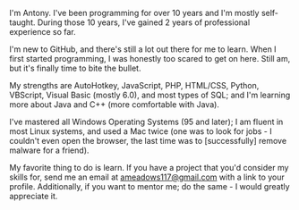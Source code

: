 I'm Antony. I've been programming for over 10 years and I'm mostly self-taught. During those 10 years, I've gained 2 years of professional experience so far.

I'm new to GitHub, and there's still a lot out there for me to learn. When I first started programming, I was honestly too scared to get on here. Still am, but it's finally time to bite the bullet.

My strengths are AutoHotkey, JavaScript, PHP, HTML/CSS, Python, VBScript, Visual Basic (mostly 6.0), and most types of SQL; and I'm learning more about Java and C++ (more comfortable with Java).

I've mastered all Windows Operating Systems (95 and later); I am fluent in most Linux systems, and used a Mac twice (one was to look for jobs - I couldn't even open the browser, the last time was to [successfully] remove malware for a friend).

My favorite thing to do is learn. If you have a project that you'd consider my skills for, send me an email at ameadows117@gmail.com with a link to your profile. Additionally, if you want to mentor me; do the same - I would greatly appreciate it.
